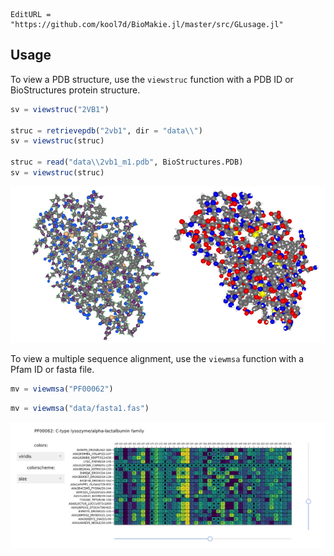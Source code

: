 ```@meta
EditURL = "https://github.com/kool7d/BioMakie.jl/master/src/GLusage.jl"
```

## Usage

To view a PDB structure, use the `viewstruc` function with a PDB ID or BioStructures protein structure.
```julia
sv = viewstruc("2VB1")

struc = retrievepdb("2vb1", dir = "data\\")
sv = viewstruc(struc)

struc = read("data\\2vb1_m1.pdb", BioStructures.PDB)
sv = viewstruc(struc)
```
![Image of struc](assets/2vb1.png)

To view a multiple sequence alignment, use the `viewmsa` function with a Pfam ID or fasta file.
```julia
mv = viewmsa("PF00062")
```
```julia
mv = viewmsa("data/fasta1.fas")
```
![Image of msa](/assets/pf00062.png)
